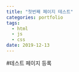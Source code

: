 ```yaml
---
title: "첫번째 페이지 테스트"
categories: portfolio
tags:
  - html
  - js
  - css
date: 2019-12-13
---
```


#테스트 페이지 등록
